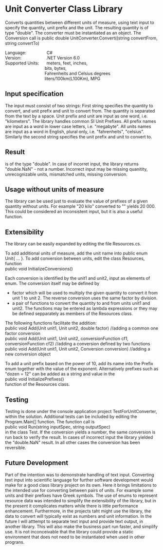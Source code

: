 # Unit Converter Class Library

Converts quantities between different units of measure, using text input to specify the quantity, unit prefix and the unit. The resulting quantity is of type "double". The converter must be instantiated as an object. The Conversion call is 
public double UnitConverter.Convert((string convertFrom, string convertTo)

Language:&emsp;&emsp;&emsp;&emsp;&ensp;	C#<br />
Version:&emsp;&emsp;&emsp;&emsp;&emsp;&ensp;	.NET Version 6.0<br />
Supported Units:&emsp;&ensp;			meters, feet, inches, <br />
			&emsp;&emsp;&emsp;&emsp;&emsp;&emsp;&emsp;&emsp;&emsp; bits, bytes, <br />
			&emsp;&emsp;&emsp;&emsp;&emsp;&emsp;&emsp;&emsp;&emsp; Fahrenheits and Celsius degrees<br />
			&emsp;&emsp;&emsp;&emsp;&emsp;&emsp;&emsp;&emsp;&emsp; liters/100km(L100Km), MPG<br />


## Input specification
The input must consist of two strings:
First string specifies the quantity to convert, and unit prefix and unit to convert from. The quantity is separated from the text by a space. Unit prefix and unit are input as one word, i.e. "kilometers". The library handles common SI Unit Prefixes. 
All prefix names are input as a word in lower case letters, i.e. "megabyte". 
All units names are input as a word in English, plural only, i.e. "fahrenheits", "celsius".
Similarly the second string specifies the unit prefix and unit to convert to.

## Result
is of the type "double". In case of incorret input, the library returns "double.NaN" - not a number. Incorrect input may be missing quanitity, unrecognizable units, mismatched units, missing conversion.

## Usage without units of measure
The library can be used just to evaluate the value of prefixes of a given quantity without units. For example "20 kilo" converted to "" yields 20 000. This could be considered an inconsistent input, but it is also a useful function.

## Extensibility
The library can be easily expanded by editing the file Resources.cs. <br />

To add additional units of measure, add the unit name into public enum Unit{ ... }. 
To add conversion between units, edit the class Resources, function <br />
public void InitializeConversions()<br />

Each conversion is identified by the unit1 and unit2, input as elements of enum. The conversion itself may be defined by
- factor which will be used to multiply the given quantity to convert it from unit 1 to unit 2. The reverse conversion uses the same factor by division.
- a pair of functions to convert the quantity to and from units unit1 and unit2. The functions may be entered as lambda expressions or they may be defined    sepparately as members of the Resources class.<br />

The following functions facilitate the addition: <br />
public void Add(Unit unit1, Unit unit2, double factor) //adding a common one factor conversion<br />
public void Add(Unit unit1, Unit unit2, conversionFunction cf1, conversionFunction cf2) //adding a conversion defined by two functions<br />
public void Add(Unit unit1, Unit unit2, Conversion conversion) //adding a new conversion object<br />

To add a unit prefix based on the power of 10, add its name into the Prefix enum together with the value of the exponent. Alternatively prefixes such as "dozen = 12" can be added as a string and value in the <br />
public void InitializePrefixes() <br />
function of the Resources class.

## Testing
Testing is done under the console application project TestForUnitConverter, within the solution. Additional tests can be included by editing the Program.Main[] function. The function call is <br />
public void Run(string inputSpec, string outputSpec)<br />
in the class Test. If the conversion yields a number, the same conversion is run back to verify the result. In cases of incorrect input the library yielded the "double.NaN" result. In all other cases the conversion has been reversible. 

## Future Development
Part of the intention was to demonstrate handling of text input. Converting text input into scientific language for further software development would make for a good class library project on its own. Here it brings limitations to the intended use for converting between pairs of units. For example some units and their prefixes have Greek symbols. The use of enums to represent resource data was intended to simplify the extensibility of the library, but in the present it complicates matters while there is little performance enhancement. Furthermore, in the projects taht might use the library, the data to convert will typically exist as numbers and unit information. In the future I will atttempt to separate text input and provide text output, in another library. This will also make the business part run faster, and simplify use. It is not inconceivable that the library could provide a static environment that does not need to be instantiated when used in other prograns.
